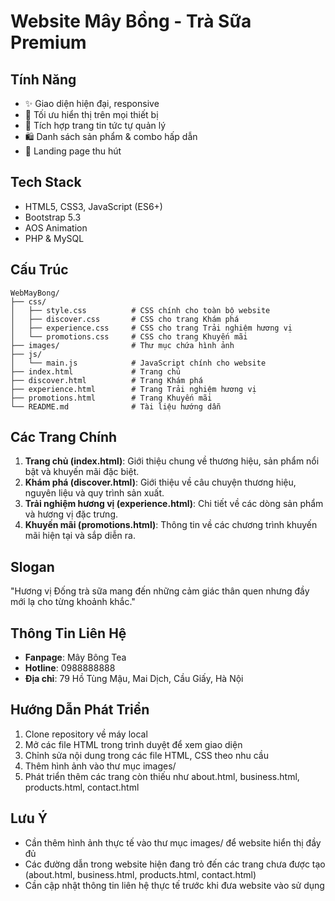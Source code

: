 # Website Mây Bồng - Trà Sữa Premium

## Tính Năng
- ✨ Giao diện hiện đại, responsive
- 📱 Tối ưu hiển thị trên mọi thiết bị
- 📰 Tích hợp trang tin tức tự quản lý
- 🛍️ Danh sách sản phẩm & combo hấp dẫn 
- 🎯 Landing page thu hút

## Tech Stack
- HTML5, CSS3, JavaScript (ES6+)
- Bootstrap 5.3
- AOS Animation
- PHP & MySQL

## Cấu Trúc
```
WebMayBong/
├── css/
│   ├── style.css          # CSS chính cho toàn bộ website
│   ├── discover.css       # CSS cho trang Khám phá
│   ├── experience.css     # CSS cho trang Trải nghiệm hương vị
│   └── promotions.css     # CSS cho trang Khuyến mãi
├── images/                # Thư mục chứa hình ảnh
├── js/
│   └── main.js            # JavaScript chính cho website
├── index.html             # Trang chủ
├── discover.html          # Trang Khám phá
├── experience.html        # Trang Trải nghiệm hương vị
├── promotions.html        # Trang Khuyến mãi
└── README.md              # Tài liệu hướng dẫn
```

## Các Trang Chính

1. **Trang chủ (index.html)**: Giới thiệu chung về thương hiệu, sản phẩm nổi bật và khuyến mãi đặc biệt.
2. **Khám phá (discover.html)**: Giới thiệu về câu chuyện thương hiệu, nguyên liệu và quy trình sản xuất.
3. **Trải nghiệm hương vị (experience.html)**: Chi tiết về các dòng sản phẩm và hương vị đặc trưng.
4. **Khuyến mãi (promotions.html)**: Thông tin về các chương trình khuyến mãi hiện tại và sắp diễn ra.

## Slogan

"Hương vị Đống trà sữa mang đến những cảm giác thân quen nhưng đầy mới lạ cho từng khoảnh khắc."

## Thông Tin Liên Hệ

- **Fanpage**: Mây Bông Tea
- **Hotline**: 0988888888
- **Địa chỉ**: 79 Hồ Tùng Mậu, Mai Dịch, Cầu Giấy, Hà Nội

## Hướng Dẫn Phát Triển

1. Clone repository về máy local
2. Mở các file HTML trong trình duyệt để xem giao diện
3. Chỉnh sửa nội dung trong các file HTML, CSS theo nhu cầu
4. Thêm hình ảnh vào thư mục images/
5. Phát triển thêm các trang còn thiếu như about.html, business.html, products.html, contact.html

## Lưu Ý

- Cần thêm hình ảnh thực tế vào thư mục images/ để website hiển thị đầy đủ
- Các đường dẫn trong website hiện đang trỏ đến các trang chưa được tạo (about.html, business.html, products.html, contact.html)
- Cần cập nhật thông tin liên hệ thực tế trước khi đưa website vào sử dụng
